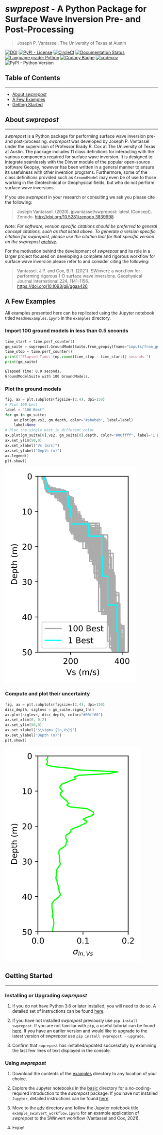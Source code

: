 # _swprepost_ - A Python Package for Surface Wave Inversion Pre- and Post-Processing

> Joseph P. Vantassel, The University of Texas at Austin

[![DOI](https://zenodo.org/badge/222287042.svg)](https://zenodo.org/badge/latestdoi/222287042)
[![PyPI - License](https://img.shields.io/pypi/l/hvsrpy)](https://github.com/jpvantassel/swprepost/blob/main/LICENSE.txt)
[![CircleCI](https://circleci.com/gh/jpvantassel/swprepost.svg?style=svg)](https://circleci.com/gh/jpvantassel/swprepost)
[![Documentation Status](https://readthedocs.org/projects/swprepost/badge/?version=latest)](https://swprepost.readthedocs.io/en/latest/?badge=latest)
[![Language grade: Python](https://img.shields.io/lgtm/grade/python/g/jpvantassel/swprepost.svg?logo=lgtm&logoWidth=18)](https://lgtm.com/projects/g/jpvantassel/swprepost/context:python)
[![Codacy Badge](https://app.codacy.com/project/badge/Grade/150eb75dee3848f5bbfac0d9f2c33644)](https://www.codacy.com/manual/jpvantassel/swprepost?utm_source=github.com&amp;utm_medium=referral&amp;utm_content=jpvantassel/swprepost&amp;utm_campaign=Badge_Grade)
[![codecov](https://codecov.io/gh/jpvantassel/swprepost/branch/main/graph/badge.svg?token=N5kQxjr2RB)](https://codecov.io/gh/jpvantassel/swprepost)
![PyPI - Python Version](https://img.shields.io/pypi/pyversions/swprepost)

## Table of Contents

---

- [About _swprepost_](#About-swprepost)
- [A Few Examples](#A-Few-Examples)
- [Getting Started](#Getting-Started)

## About _swprepost_

---

_swprepost_ is a Python package for performing surface wave inversion pre- and
post-processing. _swprepost_ was developed by Joseph P. Vantassel under the
supervision of Professor Brady R. Cox at The University of Texas at Austin. The
package includes 11 class definitions for interacting with the various
components required for surface wave inversion. It is designed to integrate
seamlessly with the Dinver module of the popular open-source software Geopsy,
however has been written in a general manner to ensure its usefulness with other
inversion programs. Furthermore, some of the class definitions provided such as
`GroundModel` may even be of use to those working in the Geotechnical or
Geophysical fields, but who do not perform surface wave inversions.

If you use _swprepost_ in your research or consulting we ask you please cite the
following:

> Joseph Vantassel. (2020). jpvantassel/swprepost: latest (Concept). Zenodo.
> http://doi.org/10.5281/zenodo.3839998

_Note: For software, version specific citations should be preferred to general_
_concept citations, such as that listed above. To generate a version specific_
_citation for _swprepost_, please use the citation tool for that specific_
_version on the _swprepost_ [archive](https://doi.org/10.5281/zenodo.3839998)._

For the motivation behind the development of _swprepost_ and its role in a
larger project focused on developing a complete and rigorous workflow for
surface wave inversion please refer to and consider citing the following:

> Vantassel, J.P. and Cox, B.R. (2021). SWinvert: a workflow for performing
> rigorous 1-D surface wave inversions. Geophysical Journal International
> 224, 1141-1156. https://doi.org/10.1093/gji/ggaa426

## A Few Examples

All examples presented here can be replicated using the Jupyter notebook titled
`ReadmeExamples.ipynb` in the `examples` directory.

### Import 100 ground models in less than 0.5 seconds

```Python
time_start = time.perf_counter()
gm_suite = swprepost.GroundModelSuite.from_geopsy(fname="inputs/from_geopsy_100gm.txt")
time_stop = time.perf_counter()
print(f"Elapsed Time: {np.round(time_stop - time_start)} seconds.")
print(gm_suite)
```

```Bash
Elapsed Time: 0.0 seconds.
GroundModelSuite with 100 GroundModels.
```

### Plot the ground models

```Python
fig, ax = plt.subplots(figsize=(2,4), dpi=150)
# Plot 100 best
label = "100 Best"
for gm in gm_suite:
    ax.plot(gm.vs2, gm.depth, color="#ababab", label=label)
    label=None
# Plot the single best in different color
ax.plot(gm_suite[0].vs2, gm_suite[0].depth, color="#00ffff", label="1 Best")
ax.set_ylim(50,0)
ax.set_xlabel("Vs (m/s)")
ax.set_ylabel("Depth (m)")
ax.legend()
plt.show()
```

![100bestvs.svg](figs/100bestvs.svg)

### Compute and plot their uncertainty

```Python
fig, ax = plt.subplots(figsize=(2,4), dpi=150)
disc_depth, siglnvs = gm_suite.sigma_ln()
ax.plot(siglnvs, disc_depth, color="#00ff00")
ax.set_xlim(0, 0.2)
ax.set_ylim(50,0)
ax.set_xlabel("$\sigma_{ln,Vs}$")
ax.set_ylabel("Depth (m)")
plt.show()
```

![siglnvs.svg](figs/siglnvs.svg)

## Getting Started

---

### Installing or Upgrading _swprepost_

1.  If you do not have Python 3.6 or later installed, you will need to do
so. A detailed set of instructions can be found
[here](https://jpvantassel.github.io/python3-course/#/intro/installing_python).

2.  If you have not installed _swprepost_ previously use
`pip install swprepost`. If you are not familiar with `pip`, a useful tutorial
can be found [here](https://jpvantassel.github.io/python3-course/#/intro/pip).
If you have an earlier version and would like to upgrade to the latest version
of _swprepost_ use `pip install swprepost --upgrade`.

3.  Confirm that `swprepost` has installed/updated successfully by examining the
last few lines of text displayed in the console.

### Using _swprepost_

1.  Download the contents of the
  [examples](https://github.com/jpvantassel/swprepost/tree/main/examples)
  directory to any location of your choice.

2.  Explore the Jupyter notebooks in the
  [basic](https://github.com/jpvantassel/swprepost/tree/main/examples/basic)
  directory for a no-coding-required introduction to the _swprepost_ package.
  If you have not installed `Jupyter`, detailed instructions can be found
  [here](https://jpvantassel.github.io/python3-course/#/intro/installing_jupyter).

3.  Move to the [adv](https://github.com/jpvantassel/swprepost/tree/main/examples/adv)
  directory and follow the Jupyter notebook title `example_swinvert_workflow.ipynb` for
  an example application of _swprepost_ to the SWinvert workflow
  (Vantassel and Cox, 2021).

4.  Enjoy!
